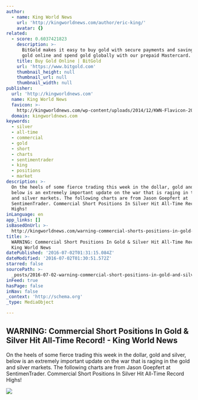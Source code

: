 ```yaml
---
author:
  - name: King World News
    url: 'http://kingworldnews.com/author/eric-king/'
    avatar: {}
related:
  - score: 0.6037421823
    description: >-
      BitGold makes it easy to buy gold with secure payments and savings. Send
      gold online and spend gold globally with our prepaid Mastercard.
    title: Buy Gold Online | BitGold
    url: 'https://www.bitgold.com'
    thumbnail_height: null
    thumbnail_url: null
    thumbnail_width: null
publisher:
  url: 'http://kingworldnews.com'
  name: King World News
  favicon: >-
    http://kingworldnews.com/wp-content/uploads/2014/12/KWN-Flavicon-2015-copy.jpg
  domain: kingworldnews.com
keywords:
  - silver
  - all-time
  - commercial
  - gold
  - short
  - charts
  - sentimentrader
  - king
  - positions
  - market
description: >-
  On the heels of some fierce trading this week in the dollar, gold and silver,
  below is an extremely important update on the war that is raging in the gold
  and silver markets. The following charts are from Jason Goepfert at
  SentimenTrader. Commercial Short Positions In Silver Hit All-Time Record
  Highs!
inLanguage: en
app_links: []
isBasedOnUrl: >-
  http://kingworldnews.com/warning-commercial-shorts-positions-in-gold-silver-hit-all-time-record/
title: >-
  WARNING: Commercial Short Positions In Gold & Silver Hit All-Time Record! -
  King World News
datePublished: '2016-07-02T01:31:15.084Z'
dateModified: '2016-07-02T01:30:51.572Z'
starred: false
sourcePath: >-
  _posts/2016-07-02-warning-commercial-short-positions-in-gold-and-silver-hit-all.md
inFeed: true
hasPage: false
inNav: false
_context: 'http://schema.org'
_type: MediaObject

---
```

<article style=""><h1>WARNING: Commercial Short Positions In Gold &amp; Silver Hit All-Time Record! - King World News</h1><p>On the heels of some fierce trading this week in the dollar, gold and silver, below is an extremely important update on the war that is raging in the gold and silver markets. The following charts are from Jason Goepfert at SentimenTrader. Commercial Short Positions In Silver Hit All-Time Record Highs!</p><img src="http://kingworldnews.com/wp-content/uploads/2016/07/KWN-SentimenTrader-VI-722016.jpg" /></article>